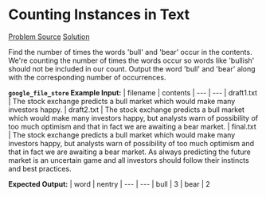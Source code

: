 # Counting Instances in Text

[Problem Source](https://platform.stratascratch.com/coding/9814-counting-instances-in-text?code_type=1)
[Solution](solutions/005_counting_instances_in_text.sql)

Find the number of times the words 'bull' and 'bear' occur in the contents. We're counting the number of times the words occur so words like 'bullish' should not be included in our count.
Output the word 'bull' and 'bear' along with the corresponding number of occurrences.

**`google_file_store` Example Input:**
| filename | contents
| --- | ---
| draft1.txt | The stock exchange predicts a bull market which would make many investors happy.
| draft2.txt | The stock exchange predicts a bull market which would make many investors happy, but analysts warn of possibility of too much optimism and that in fact we are awaiting a bear market.
| final.txt | The stock exchange predicts a bull market which would make many investors happy, but analysts warn of possibility of too much optimism and that in fact we are awaiting a bear market. As always predicting the future market is an uncertain game and all investors should follow their instincts and best practices.

**Expected Output:**
| word | nentry
| --- | ---
| bull | 3
| bear | 2
